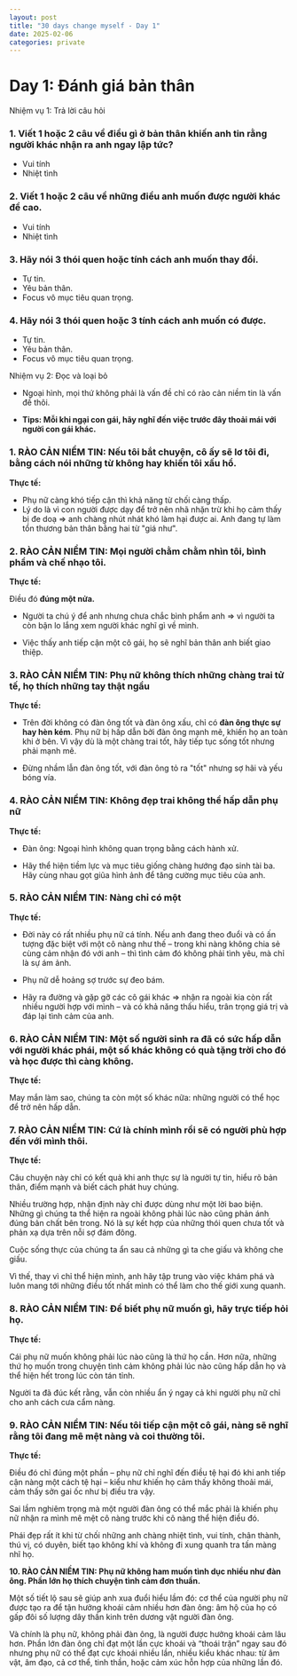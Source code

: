 ```yaml
---
layout: post
title: "30 days change myself - Day 1"
date: 2025-02-06
categories: private
---
```


# Day 1: Đánh giá bản thân

Nhiệm vụ 1: Trả lời câu hỏi

### 1. Viết 1 hoặc 2 câu về điều gì ở bản thân khiến anh tin rằng người khác nhận ra anh ngay lập tức? 

- Vui tính
- Nhiệt tình

### 2. Viết 1 hoặc 2 câu về những điều anh muốn được người khác đề cao. 

- Vui tính
- Nhiệt tình

### 3. Hãy nói 3 thói quen hoặc tính cách anh muốn thay đổi. 

- Tự tin.
- Yêu bản thân.
- Focus vô mục tiêu quan trọng.

### 4. Hãy nói 3 thói quen hoặc 3 tính cách anh muốn có được. 

- Tự tin.
- Yêu bản thân.
- Focus vô mục tiêu quan trọng.

Nhiệm vụ 2: Đọc và loại bỏ 

- Ngoại hình, mọi thứ không phải là vấn đề chỉ có rào cản niềm tin là vấn đề thôi.

- **Tips: Mỗi khi ngại con gái, hãy nghĩ đến việc trước đây thoải mái với người con gái khác.**

### **1. RÀO CẢN NIỀM TIN: Nếu tôi bắt chuyện, cô ấy sẽ lơ tôi đi, bằng cách nói những từ không hay khiến tôi xấu hổ.**

**Thực tế:**

- Phụ nữ càng khó tiếp cận thì khả năng từ chối càng thấp. 
- Lý do là vì con người được dạy để trở nên nhã nhặn trừ khi họ cảm thấy bị đe doạ => anh chàng nhút nhát khó làm hại được ai. Anh đang tự làm tổn thương bản thân bằng hai từ "giá như".

### **2. RÀO CẢN NIỀM TIN: Mọi người chằm chằm nhìn tôi, bình phẩm và chế  nhạo tôi.**

**Thực tế:**

 Điều đó **đúng một nửa.** 

- Người ta chú ý để anh nhưng chưa chắc bình phẩm anh => vì người ta còn bận lo lắng xem người khác nghĩ gì về mình. 

- Việc thấy anh tiếp cận một cô gái, họ sẽ nghĩ bản thân anh biết giao thiệp.


### **3. RÀO CẢN NIỀM TIN: Phụ nữ không thích những chàng trai tử tế, họ thích  những tay thật ngầu**

**Thực tế:**

- Trên đời không có đàn ông tốt và đàn ông xấu, chỉ có **đàn ông thực sự hay hèn kém**. Phụ nữ bị hấp dẫn bởi đàn ông mạnh mẽ, khiến họ an toàn khi ở bên. Vì vậy dù là một chàng trai tốt, hãy tiếp tục sống tốt nhưng phải mạnh mẽ.

- Đừng nhầm lẫn đàn ông tốt, với đàn ông tỏ ra "tốt" nhưng sợ hãi và yếu bóng vía.

### **4. RÀO CẢN NIỀM TIN: Không đẹp trai không thể hấp dẫn phụ nữ**

**Thực tế:**

- Đàn ông: Ngoại hình không quan trọng bằng cách hành xử.

- Hãy thể hiện tiềm lực và mục tiêu giống chàng hướng đạo sinh tài ba. Hãy cùng nhau gọt giũa hình ảnh để tăng cường mục tiêu của anh.

### **5. RÀO CẢN NIỀM TIN: Nàng chỉ có một**

**Thực tế:**

- Đời này có rất nhiều phụ nữ cá tính. Nếu anh đang theo đuổi và có ấn tượng đặc biệt với một cô nàng như thế – trong khi nàng không chia sẻ  cùng cảm nhận đó với anh – thì tình cảm đó không phải tình yêu, mà chỉ là sự ám ảnh.

- Phụ nữ dễ hoảng sợ trước sự đeo bám.

- Hãy ra đường và gặp gỡ các cô gái khác => nhận ra ngoài kia còn rất nhiều người hợp với mình – và có khả  năng thấu hiểu, trân trọng giá trị và đáp lại tình cảm của anh. 

### **6. RÀO CẢN NIỀM TIN: Một số người sinh ra đã có sức hấp dẫn với người khác phái, một số khác không có quà tặng trời cho đó và học được thì càng không.**

**Thực tế:**

May mắn làm sao, chúng ta còn một số khác nữa: những người có thể học để trở nên hấp dẫn.

### **7. RÀO CẢN NIỀM TIN: Cứ là chính mình rồi sẽ có người phù hợp đến với mình thôi.**

**Thực tế:**

Câu chuyện này chỉ có kết quả khi anh thực sự là người tự tin, hiểu  rõ bản thân, điểm mạnh và biết cách phát huy chúng. 

Nhiều trường hợp, nhận định này chỉ được dùng như một lời bao biện. Những gì chúng ta thể  hiện ra ngoài không phải lúc nào cũng phản ánh đúng bản chất bên trong. Nó là sự kết hợp của những thói quen chưa tốt và phản xạ dựa trên nỗi sợ đám đông. 

Cuộc sống thực của chúng ta ẩn sau cả những gì ta che giấu và không che giấu. 

Vì thế, thay vì chỉ thể hiện mình, anh hãy tập trung vào việc khám phá và luôn mang tới những điều tốt nhất mình có thể làm cho thế giới xung quanh.

### **8. RÀO CẢN NIỀM TIN: Để biết phụ nữ muốn gì, hãy trực tiếp hỏi họ.**

**Thực tế:**

Cái phụ nữ muốn không phải lúc nào cũng là thứ họ cần. Hơn nữa, những thứ họ muốn trong chuyện tình cảm không phải lúc nào cũng hấp dẫn họ và thể hiện hết trong lúc còn tán tỉnh. 

Người ta đã đúc kết rằng, vẫn còn nhiều ẩn ý ngay cả khi người phụ nữ chỉ cho anh cách cưa cẩm nàng. 

### **9. RÀO CẢN NIỀM TIN: Nếu tôi tiếp cận một cô gái, nàng sẽ nghĩ rằng tôi đang mê mệt nàng và coi thường tôi.**

**Thực tế:**

Điều đó chỉ đúng một phần – phụ nữ chỉ nghĩ đến điều tệ hại đó  khi anh tiếp cận nàng một cách tệ hại – kiểu như khiến họ cảm thấy không  thoải mái, cảm thấy sởn gai ốc như bị điều tra vậy. 

Sai lầm nghiêm trọng mà  một người đàn ông có thể mắc phải là khiến phụ nữ nhận ra mình mê mệt cô  nàng trước khi cô nàng thể hiện điều đó. 

Phái đẹp rất ít khi từ chối những anh chàng nhiệt tình, vui  tính, chân thành, thú vị, có duyên, biết tạo không khí và không đi xung quanh tra tấn màng nhĩ họ. 

**10. RÀO CẢN NIỀM TIN: Phụ nữ không ham muốn tình dục nhiều như đàn ông. Phần lớn họ thích chuyện tình cảm đơn thuần.**

Một số tiết lộ sau sẽ giúp anh xua đuổi hiểu lầm đó: cơ thể  của người phụ nữ được tạo ra để tận hưởng khoái cảm nhiều hơn đàn ông: âm hộ của họ có gấp đôi số lượng dây thần kinh trên dương vật người đàn ông.

Và chính là phụ nữ, không phải đàn ông, là người được hưởng khoái cảm lâu hơn. Phần lớn đàn ông chỉ đạt một lần cực khoái và “thoái trận” ngay sau đó nhưng phụ nữ có thể đạt cực khoái nhiều lần, nhiều kiểu khác  nhau: từ âm vật, âm đạo, cả cơ thể, tinh thần, hoặc cảm xúc hỗn hợp của  những lần đó. 